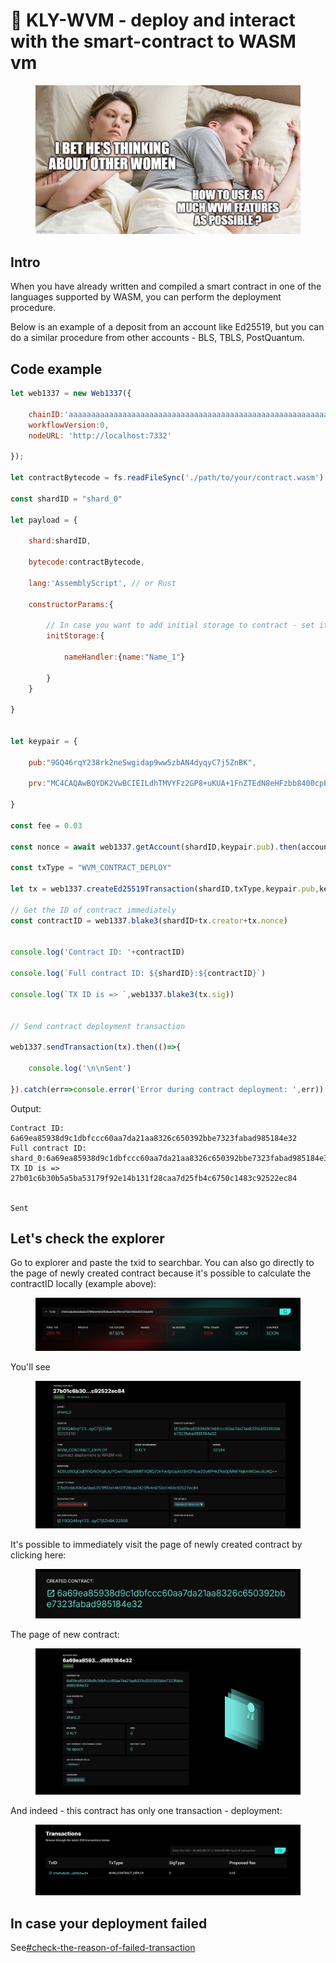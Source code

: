 # 📃 KLY-WVM - deploy and interact with the smart-contract to WASM vm

<figure><img src="../../../.gitbook/assets/Meme_Kly_Wvm.jpg" alt=""><figcaption></figcaption></figure>

## Intro

When you have already written and compiled a smart contract in one of the languages ​​supported by WASM, you can perform the deployment procedure.

Below is an example of a deposit from an account like Ed25519, but you can do a similar procedure from other accounts - BLS, TBLS, PostQuantum.

## Code example

```javascript
let web1337 = new Web1337({

    chainID:'aaaaaaaaaaaaaaaaaaaaaaaaaaaaaaaaaaaaaaaaaaaaaaaaaaaaaaaaaaaaaaaa',
    workflowVersion:0,
    nodeURL: 'http://localhost:7332'

});

let contractBytecode = fs.readFileSync('./path/to/your/contract.wasm').toString('hex');

const shardID = "shard_0"

let payload = {

    shard:shardID,

    bytecode:contractBytecode,

    lang:'AssemblyScript', // or Rust

    constructorParams:{
        
        // In case you want to add initial storage to contract - set it as object here
        initStorage:{

            nameHandler:{name:"Name_1"}

        }
    }

}


let keypair = {
    
    pub:"9GQ46rqY238rk2neSwgidap9ww5zbAN4dyqyC7j5ZnBK",
    
    prv:"MC4CAQAwBQYDK2VwBCIEILdhTMVYFz2GP8+uKUA+1FnZTEdN8eHFzbb8400cpEU9",

}

const fee = 0.03

const nonce = await web1337.getAccount(shardID,keypair.pub).then(account=>account.nonce+1)

const txType = "WVM_CONTRACT_DEPLOY"

let tx = web1337.createEd25519Transaction(shardID,txType,keypair.pub,keypair.prv,nonce,fee,payload)

// Get the ID of contract immediately
const contractID = web1337.blake3(shardID+tx.creator+tx.nonce)


console.log('Contract ID: '+contractID)

console.log(`Full contract ID: ${shardID}:${contractID}`)

console.log(`TX ID is => `,web1337.blake3(tx.sig))


// Send contract deployment transaction

web1337.sendTransaction(tx).then(()=>{

    console.log('\n\nSent')

}).catch(err=>console.error('Error during contract deployment: ',err))
```

Output:

```code-runner-output
Contract ID: 6a69ea85938d9c1dbfccc60aa7da21aa8326c650392bbe7323fabad985184e32
Full contract ID: shard_0:6a69ea85938d9c1dbfccc60aa7da21aa8326c650392bbe7323fabad985184e32
TX ID is =>  27b01c6b30b5a5ba53179f92e14b131f28caa7d25fb4c6750c1483c92522ec84


Sent
```

## Let's check the explorer

Go to explorer and paste the txid to searchbar. You can also go directly to the page of newly created contract because it's possible to calculate the contractID locally (example above):

<figure><img src="../../../.gitbook/assets/image (4) (1).png" alt=""><figcaption></figcaption></figure>

You'll see

<figure><img src="../../../.gitbook/assets/image (5) (1).png" alt=""><figcaption></figcaption></figure>

It's possible to immediately visit the page of newly created contract by clicking here:

<figure><img src="../../../.gitbook/assets/image (6) (1).png" alt=""><figcaption></figcaption></figure>

The page of new contract:

<figure><img src="../../../.gitbook/assets/image (7) (1).png" alt=""><figcaption></figcaption></figure>

And indeed - this contract has only one transaction - deployment:

<figure><img src="../../../.gitbook/assets/image (8) (1).png" alt=""><figcaption></figcaption></figure>

## In case your deployment failed

See[#check-the-reason-of-failed-transaction](../useful-advices-and-faq.md#check-the-reason-of-failed-transaction "mention")
